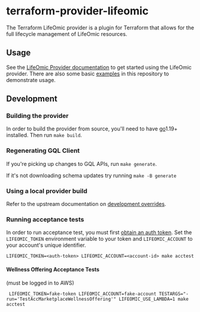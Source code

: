 # terraform-provider-lifeomic

The Terraform LifeOmic provider is a plugin for Terraform that allows for the full
lifecycle management of LifeOmic resources.

## Usage

See the [LifeOmic Provider documentation](https://registry.terraform.io/providers/lifeomic/lifeomic)
to get started using the LifeOmic provider. There are also some basic [examples](./examples/)
in this repository to demonstrate usage.

## Development

### Building the provider

In order to build the provider from source, you'll need to have [go][go-binaries]1.19+
installed. Then run `make build`.

### Regenerating GQL Client

If you're picking up changes to GQL APIs, run `make generate`.

If it's not downloading schema updates try running `make -B generate`

### Using a local provider build

Refer to the upstream documentation on [development overrides][tf-dev-overrides].

### Running acceptance tests

In order to run acceptance test, you must first [obtain an auth token][auth-token-guide].
Set the `LIFEOMIC_TOKEN` environment variable to your token and `LIFEOMIC_ACCOUNT` to your
account's unique identifier.

```shell
LIFEOMIC_TOKEN=<auth-token> LIFEOMIC_ACCOUNT=<account-id> make acctest
```

[go-binaries]: https://go.dev/dl/
[tf-dev-overrides]: https://www.terraform.io/cli/config/config-file#development-overrides-for-provider-developers
[auth-token-guide]: https://phc.docs.lifeomic.com/user-guides/account-management/api-keys

#### Wellness Offering Acceptance Tests

(must be logged in to AWS)

```shell
 LIFEOMIC_TOKEN=fake-token LIFEOMIC_ACCOUNT=fake-account TESTARGS="-run='TestAccMarketplaceWellnessOffering'" LIFEOMIC_USE_LAMBDA=1 make acctest
```
